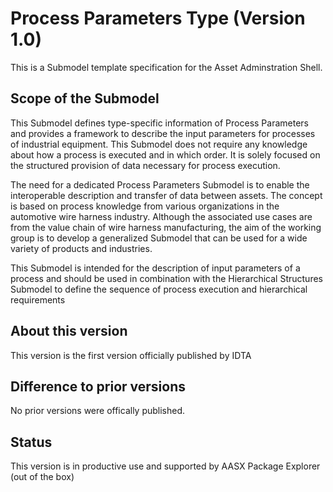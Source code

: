 
# Process Parameters Type (Version 1.0) 

This is a Submodel template specification for the Asset Adminstration Shell.

## Scope of the Submodel 

This Submodel defines type-specific information of Process Parameters and provides a framework to 
describe the input parameters for processes of industrial equipment. This Submodel does not require any 
knowledge about how a process is executed and in which order. It is solely focused on the structured 
provision of data necessary for process execution.

The need for a dedicated Process Parameters Submodel is to enable the interoperable description and
transfer of data between assets. The concept is based on process knowledge from various organizations in 
the automotive wire harness industry. Although the associated use cases are from the value chain of wire 
harness manufacturing, the aim of the working group is to develop a generalized Submodel that can be used 
for a wide variety of products and industries.

This Submodel is intended for the description of input parameters of a process and should be used in 
combination with the Hierarchical Structures Submodel to define the sequence of process execution and 
hierarchical requirements

## About this version

This version is the first version officially published by IDTA


## Difference to prior versions

No prior versions were offically published.

## Status

This version is in productive use and supported by AASX Package Explorer (out of the box)
